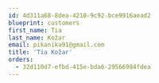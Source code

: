 ```yaml
---
id: 4d311a68-8dea-4210-9c92-bce9916aead2
blueprint: customers
first_name: Tia
last_name: Kožar
email: pikanika91@gmail.com
title: 'Tia Kožar'
orders:
  - 32d110d7-efbd-415e-bda6-29566984fdea
---
```

